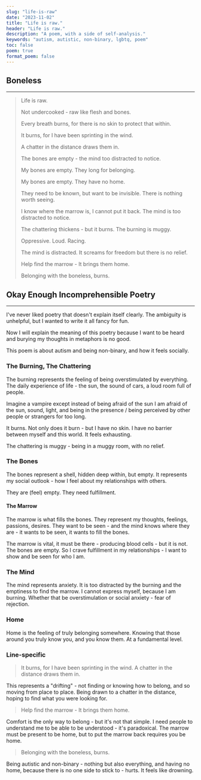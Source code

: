 ```yaml
---
slug: "life-is-raw"
date: "2023-11-02"
title: "Life is raw."
header: "Life is raw."
description: "A poem, with a side of self-analysis."
keywords: "autism, autistic, non-binary, lgbtq, poem"
toc: false
poem: true
format_poem: false
---
```


## Boneless

---

> Life is raw.
>
> Not undercooked - raw like flesh and bones.
>
> Every breath burns, for there is no skin to protect that within.
>
> It burns, for I have been sprinting in the wind.
>
> A chatter in the distance draws them in.
>
> The bones are empty - the mind too distracted to notice.
>
> My bones are empty. They long for belonging.
>
> My bones are empty. They have no home.
>
> They need to be known, but want to be invisible. There is nothing worth seeing.
>
> I know where the marrow is, I cannot put it back. The mind is too distracted to notice.
>
> The chattering thickens - but it burns. The burning is muggy.
>
> Oppressive. Loud. Racing.
>
> The mind is distracted. It screams for freedom but there is no relief.
>
> Help find the marrow - It brings them home.
>
> Belonging with the boneless, burns.

## Okay Enough Incomprehensible Poetry

---

I've never liked poetry that doesn't explain itself clearly. The ambiguity is unhelpful, but I wanted to write it all fancy for fun.

Now I will explain the meaning of this poetry because I want to be heard and burying my thoughts in metaphors is no good.

This poem is about autism and being non-binary, and how it feels socially.

### The Burning, The Chattering

The burning represents the feeling of being overstimulated by everything. The daily experience of life - the sun, the sound of cars, a loud room full of people.

Imagine a vampire except instead of being afraid of the sun I am afraid of the sun, sound, light, and being in the presence / being perceived by other people or strangers for too long.

It burns. Not only does it burn - but I have no skin. I have no barrier between myself and this world. It feels exhausting.

The chattering is muggy - being in a muggy room, with no relief.

### The Bones

The bones represent a shell, hidden deep within, but empty. It represents my social outlook - how I feel about my relationships with others.

They are (feel) empty. They need fulfillment.

#### The Marrow

The marrow is what fills the bones. They represent my thoughts, feelings, passions, desires. They want to be seen - and the mind knows where they are - it wants to be seen, it wants to fill the bones.

The marrow is vital, it must be there - producing blood cells - but it is not. The bones are empty. So I crave fulfillment in my relationships - I want to show and be seen for who I am.

### The Mind

The mind represents anxiety. It is too distracted by the burning and the emptiness to find the marrow. I cannot express myself, because I am burning. Whether that be overstimulation or social anxiety - fear of rejection.

### Home

Home is the feeling of truly belonging somewhere. Knowing that those around you truly know you, and you know them. At a fundamental level.

### Line-specific

> It burns, for I have been sprinting in the wind.
> A chatter in the distance draws them in.

This represents a "drifting" - not finding or knowing how to belong, and so moving from place to place. Being drawn to a chatter in the distance, hoping to find what you were looking for.

> Help find the marrow - It brings them home.

Comfort is the only way to belong - but it's not that simple. I need people to understand me to be able to be understood - it's paradoxical. The marrow must be present to be home, but to put the marrow back requires you be home.

> Belonging with the boneless, burns.

Being autistic and non-binary - nothing but also everything, and having no home, because there is no one side to stick to - hurts. It feels like drowning.
